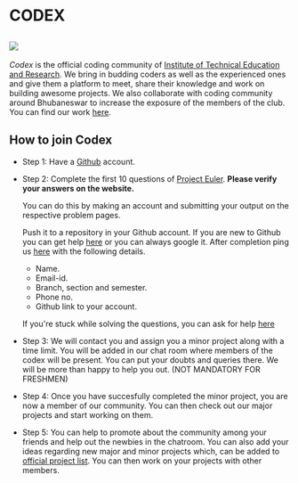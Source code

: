 # CODEX
![](https://img.shields.io/badge/codex-ITER-blue.svg?style=for-the-badge)
---

*Codex* is the official coding community of [Institute of Technical Education and Research](http://iter.ac.in/).
We bring in budding coders as well as the experienced ones and give them a platform to meet, share their knowledge and work on building awesome projects.
We also collaborate with coding community around Bhubaneswar to increase the exposure of the members of the club.
You can find our work [here](https://github.com/codex-iter).

## How to join Codex

* Step 1: Have a [Github](https://github.com/) account.

* Step 2: Complete the first 10 questions of [Project Euler](https://projecteuler.net/archives).
	**Please verify your answers on the website.**
	
	You can do this by making an account and submitting your output on the respective problem pages.
	
	Push it to a repository in your Github account.
	If you are new to Github you can get help [here](https://help.github.com/) or you can always google it.
	After completion ping us [here](https://t.me/codexinit) with the following details.

	- Name.
	- Email-id.
	- Branch, section and semester. 
	- Phone no.
	- Github link to your account.
	
	If you're stuck while solving the questions, you can ask for help [here](https://t.me/codexinit)

* Step 3: We will contact you and assign you a minor project along with a time limit.
	You will be added in our chat room where members of the codex will be present.
	You can put your doubts and queries there. We will be more than happy to help you out.
	(NOT MANDATORY FOR FRESHMEN)

* Step 4: Once you have succesfully completed the minor project, you are now a member of our community. You can then check out our major projects and start working on them.

* Step 5: You can help to promote about the community among your friends and help out the newbies in the chatroom.
	You can also add your ideas regarding new major and minor projects which, can be added to [official project list](https://github.com/codex-iter/Official-Project-List).
	You can then work on your projects with other members. 
